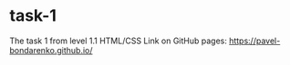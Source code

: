 # task-1
The task 1 from level 1.1 HTML/CSS
Link on GitHub pages: https://pavel-bondarenko.github.io/
